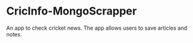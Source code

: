 # CricInfo-MongoScrapper
An app to check cricket news. The app allows users to save articles and notes.
